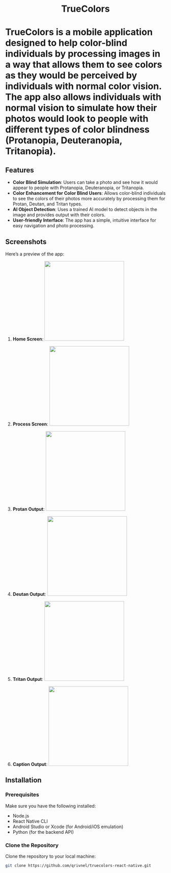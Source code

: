 <h1 align="center">TrueColors<h1>

TrueColors is a mobile application designed to help color-blind individuals by processing images in a way that allows them to see colors as they would be perceived by individuals with normal color vision. The app also allows individuals with normal vision to simulate how their photos would look to people with different types of color blindness (Protanopia, Deuteranopia, Tritanopia).

## Features

- **Color Blind Simulation**: Users can take a photo and see how it would appear to people with Protanopia, Deuteranopia, or Tritanopia.
- **Color Enhancement for Color Blind Users**: Allows color-blind individuals to see the colors of their photos more accurately by processing them for Protan, Deutan, and Tritan types.
- **AI Object Detection**: Uses a trained AI model to detect objects in the image and provides output with their colors.
- **User-friendly Interface**: The app has a simple, intuitive interface for easy navigation and photo processing.

## Screenshots

Here’s a preview of the app:

1. **Home Screen**:
   <img src="screenshots/home-screen.jpg" width="250" />

1. **Process Screen**:
   <img src="screenshots/process-screen.jpg" width="250" />

1. **Protan Output**:
   <img src="screenshots/protan.jpg" width="250" />

1. **Deutan Output**:
   <img src="screenshots/deutan.jpg" width="250" />

1. **Tritan Output**:
   <img src="screenshots/tritan.jpg" width="250" />

1. **Caption Output**:
   <img src="screenshots/caption-output.jpg" width="250" />

## Installation

### Prerequisites

Make sure you have the following installed:

- Node.js
- React Native CLI
- Android Studio or Xcode (for Android/iOS emulation)
- Python (for the backend API)

### Clone the Repository

Clone the repository to your local machine:

```bash
git clone https://github.com/qrivnel/truecolors-react-native.git